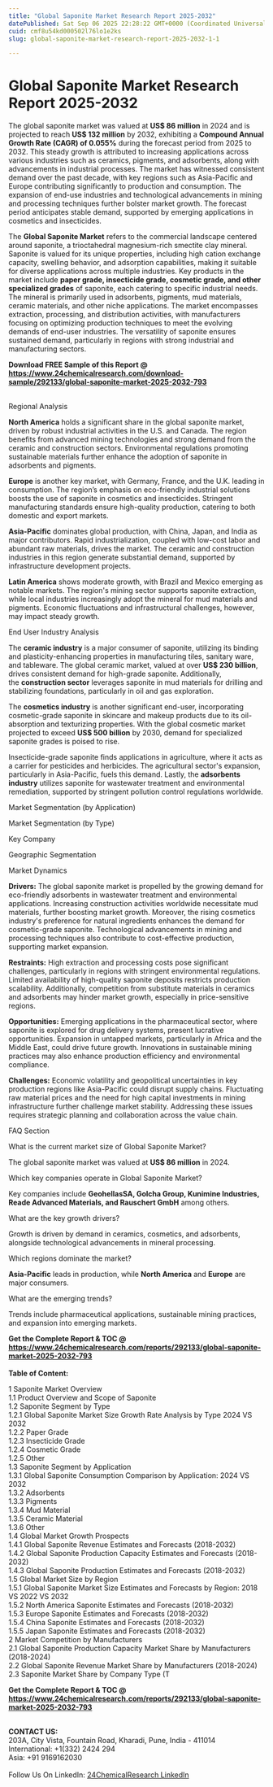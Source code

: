 ```yaml
---
title: "Global Saponite Market Research Report 2025-2032"
datePublished: Sat Sep 06 2025 22:28:22 GMT+0000 (Coordinated Universal Time)
cuid: cmf8u54kd000502l76lo1e2ks
slug: global-saponite-market-research-report-2025-2032-1-1

---
```


# Global Saponite Market Research Report 2025-2032

<p>The global saponite market was valued at <strong>US$ 86 million</strong> in 2024 and is projected to reach <strong>US$ 132 million</strong> by 2032, exhibiting a <strong>Compound Annual Growth Rate (CAGR) of 0.055%</strong> during the forecast period from 2025 to 2032. This steady growth is attributed to increasing applications across various industries such as ceramics, pigments, and adsorbents, along with advancements in industrial processes. The market has witnessed consistent demand over the past decade, with key regions such as Asia-Pacific and Europe contributing significantly to production and consumption. The expansion of end-use industries and technological advancements in mining and processing techniques further bolster market growth. The forecast period anticipates stable demand, supported by emerging applications in cosmetics and insecticides.</p><p>
</p><p>The <strong>Global Saponite Market</strong> refers to the commercial landscape centered around saponite, a trioctahedral magnesium-rich smectite clay mineral. Saponite is valued for its unique properties, including high cation exchange capacity, swelling behavior, and adsorption capabilities, making it suitable for diverse applications across multiple industries. Key products in the market include <strong>paper grade, insecticide grade, cosmetic grade, and other specialized grades</strong> of saponite, each catering to specific industrial needs. The mineral is primarily used in adsorbents, pigments, mud materials, ceramic materials, and other niche applications. The market encompasses extraction, processing, and distribution activities, with manufacturers focusing on optimizing production techniques to meet the evolving demands of end-user industries. The versatility of saponite ensures sustained demand, particularly in regions with strong industrial and manufacturing sectors.</p><div><b>Download FREE Sample of this Report @ 
            <a href="https://www.24chemicalresearch.com/download-sample/292133/global-saponite-market-2025-2032-793">
            https://www.24chemicalresearch.com/download-sample/292133/global-saponite-market-2025-2032-793</a></b></div><br><p>
Regional Analysis</p><p>
</p><p><strong>North America</strong> holds a significant share in the global saponite market, driven by robust industrial activities in the U.S. and Canada. The region benefits from advanced mining technologies and strong demand from the ceramic and construction sectors. Environmental regulations promoting sustainable materials further enhance the adoption of saponite in adsorbents and pigments.</p><p>
</p><p><strong>Europe</strong> is another key market, with Germany, France, and the U.K. leading in consumption. The region’s emphasis on eco-friendly industrial solutions boosts the use of saponite in cosmetics and insecticides. Stringent manufacturing standards ensure high-quality production, catering to both domestic and export markets.</p><p>
</p><p><strong>Asia-Pacific</strong> dominates global production, with China, Japan, and India as major contributors. Rapid industrialization, coupled with low-cost labor and abundant raw materials, drives the market. The ceramic and construction industries in this region generate substantial demand, supported by infrastructure development projects.</p><p>
</p><p><strong>Latin America</strong> shows moderate growth, with Brazil and Mexico emerging as notable markets. The region's mining sector supports saponite extraction, while local industries increasingly adopt the mineral for mud materials and pigments. Economic fluctuations and infrastructural challenges, however, may impact steady growth.</p><p>
End User Industry Analysis</p><p>
</p><p>The <strong>ceramic industry</strong> is a major consumer of saponite, utilizing its binding and plasticity-enhancing properties in manufacturing tiles, sanitary ware, and tableware. The global ceramic market, valued at over <strong>US$ 230 billion</strong>, drives consistent demand for high-grade saponite. Additionally, the <strong>construction sector</strong> leverages saponite in mud materials for drilling and stabilizing foundations, particularly in oil and gas exploration.</p><p>
</p><p>The <strong>cosmetics industry</strong> is another significant end-user, incorporating cosmetic-grade saponite in skincare and makeup products due to its oil-absorption and texturizing properties. With the global cosmetic market projected to exceed <strong>US$ 500 billion</strong> by 2030, demand for specialized saponite grades is poised to rise.</p><p>
</p><p>Insecticide-grade saponite finds applications in agriculture, where it acts as a carrier for pesticides and herbicides. The agricultural sector's expansion, particularly in Asia-Pacific, fuels this demand. Lastly, the <strong>adsorbents industry</strong> utilizes saponite for wastewater treatment and environmental remediation, supported by stringent pollution control regulations worldwide.</p><p>
Market Segmentation (by Application)</p><p>
</p><p>
Market Segmentation (by Type)</p><p>
</p><p>
Key Company</p><p>
</p><p>
Geographic Segmentation</p><p>
</p><p>
Market Dynamics</p><p>
</p><p><strong>Drivers:</strong> The global saponite market is propelled by the growing demand for eco-friendly adsorbents in wastewater treatment and environmental applications. Increasing construction activities worldwide necessitate mud materials, further boosting market growth. Moreover, the rising cosmetics industry's preference for natural ingredients enhances the demand for cosmetic-grade saponite. Technological advancements in mining and processing techniques also contribute to cost-effective production, supporting market expansion.</p><p>
</p><p><strong>Restraints:</strong> High extraction and processing costs pose significant challenges, particularly in regions with stringent environmental regulations. Limited availability of high-quality saponite deposits restricts production scalability. Additionally, competition from substitute materials in ceramics and adsorbents may hinder market growth, especially in price-sensitive regions.</p><p>
</p><p><strong>Opportunities:</strong> Emerging applications in the pharmaceutical sector, where saponite is explored for drug delivery systems, present lucrative opportunities. Expansion in untapped markets, particularly in Africa and the Middle East, could drive future growth. Innovations in sustainable mining practices may also enhance production efficiency and environmental compliance.</p><p>
</p><p><strong>Challenges:</strong> Economic volatility and geopolitical uncertainties in key production regions like Asia-Pacific could disrupt supply chains. Fluctuating raw material prices and the need for high capital investments in mining infrastructure further challenge market stability. Addressing these issues requires strategic planning and collaboration across the value chain.</p><p>
FAQ Section</p><p>
What is the current market size of Global Saponite Market?</p><p>
</p><p>The global saponite market was valued at <strong>US$ 86 million</strong> in 2024.</p><p>
Which key companies operate in Global Saponite Market?</p><p>
</p><p>Key companies include <strong>GeohellasSA, Golcha Group, Kunimine Industries, Reade Advanced Materials, and Rauschert GmbH</strong> among others.</p><p>
What are the key growth drivers?</p><p>
</p><p>Growth is driven by demand in ceramics, cosmetics, and adsorbents, alongside technological advancements in mineral processing.</p><p>
Which regions dominate the market?</p><p>
</p><p><strong>Asia-Pacific</strong> leads in production, while <strong>North America</strong> and <strong>Europe</strong> are major consumers.</p><p>
What are the emerging trends?</p><p>
</p><p>Trends include pharmaceutical applications, sustainable mining practices, and expansion into emerging markets.</p>

<div><b>Get the Complete Report & TOC @ 
            <a href="https://www.24chemicalresearch.com/reports/292133/global-saponite-market-2025-2032-793">
            https://www.24chemicalresearch.com/reports/292133/global-saponite-market-2025-2032-793</a></b></div><br>
            <b>Table of Content:</b><p>1 Saponite Market Overview<br />
    1.1 Product Overview and Scope of Saponite<br />
    1.2 Saponite Segment by Type<br />
        1.2.1 Global Saponite Market Size Growth Rate Analysis by Type 2024 VS 2032<br />
        1.2.2 Paper Grade<br />
        1.2.3 Insecticide Grade<br />
        1.2.4 Cosmetic Grade<br />
        1.2.5 Other<br />
    1.3 Saponite Segment by Application<br />
        1.3.1 Global Saponite Consumption Comparison by Application: 2024 VS 2032<br />
        1.3.2 Adsorbents<br />
        1.3.3 Pigments<br />
        1.3.4 Mud Material<br />
        1.3.5 Ceramic Material<br />
        1.3.6 Other<br />
    1.4 Global Market Growth Prospects<br />
        1.4.1 Global Saponite Revenue Estimates and Forecasts (2018-2032)<br />
        1.4.2 Global Saponite Production Capacity Estimates and Forecasts (2018-2032)<br />
        1.4.3 Global Saponite Production Estimates and Forecasts (2018-2032)<br />
    1.5 Global Market Size by Region<br />
        1.5.1 Global Saponite Market Size Estimates and Forecasts by Region: 2018 VS 2022 VS 2032<br />
        1.5.2 North America Saponite Estimates and Forecasts (2018-2032)<br />
        1.5.3 Europe Saponite Estimates and Forecasts (2018-2032)<br />
        1.5.4 China Saponite Estimates and Forecasts (2018-2032)<br />
        1.5.5 Japan Saponite Estimates and Forecasts (2018-2032)<br />
2 Market Competition by Manufacturers<br />
    2.1 Global Saponite Production Capacity Market Share by Manufacturers (2018-2024)<br />
    2.2 Global Saponite Revenue Market Share by Manufacturers (2018-2024)<br />
    2.3 Saponite Market Share by Company Type (T</p>

<div><b>Get the Complete Report & TOC @ 
            <a href="https://www.24chemicalresearch.com/reports/292133/global-saponite-market-2025-2032-793">
            https://www.24chemicalresearch.com/reports/292133/global-saponite-market-2025-2032-793</a></b></div><br>

<b>CONTACT US:</b><br>
            203A, City Vista, Fountain Road, Kharadi, Pune, India - 411014<br>
            International: +1(332) 2424 294<br>
            Asia: +91 9169162030 <br><br>
            Follow Us On LinkedIn: <a href="https://www.linkedin.com/company/24chemicalresearch/">24ChemicalResearch LinkedIn</a>
